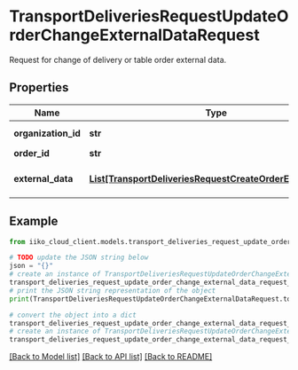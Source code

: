 # TransportDeliveriesRequestUpdateOrderChangeExternalDataRequest

Request for change of delivery or table order external data.

## Properties

Name | Type | Description | Notes
------------ | ------------- | ------------- | -------------
**organization_id** | **str** | Organization ID. | 
**order_id** | **str** | Order ID. | 
**external_data** | [**List[TransportDeliveriesRequestCreateOrderExternalData]**](TransportDeliveriesRequestCreateOrderExternalData.md) | External data to change. | 

## Example

```python
from iiko_cloud_client.models.transport_deliveries_request_update_order_change_external_data_request import TransportDeliveriesRequestUpdateOrderChangeExternalDataRequest

# TODO update the JSON string below
json = "{}"
# create an instance of TransportDeliveriesRequestUpdateOrderChangeExternalDataRequest from a JSON string
transport_deliveries_request_update_order_change_external_data_request_instance = TransportDeliveriesRequestUpdateOrderChangeExternalDataRequest.from_json(json)
# print the JSON string representation of the object
print(TransportDeliveriesRequestUpdateOrderChangeExternalDataRequest.to_json())

# convert the object into a dict
transport_deliveries_request_update_order_change_external_data_request_dict = transport_deliveries_request_update_order_change_external_data_request_instance.to_dict()
# create an instance of TransportDeliveriesRequestUpdateOrderChangeExternalDataRequest from a dict
transport_deliveries_request_update_order_change_external_data_request_from_dict = TransportDeliveriesRequestUpdateOrderChangeExternalDataRequest.from_dict(transport_deliveries_request_update_order_change_external_data_request_dict)
```
[[Back to Model list]](../README.md#documentation-for-models) [[Back to API list]](../README.md#documentation-for-api-endpoints) [[Back to README]](../README.md)


